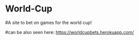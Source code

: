 # World-Cup
#A site to bet on games for the world cup!

#can be also seen here: https://worldcupbets.herokuapp.com/
